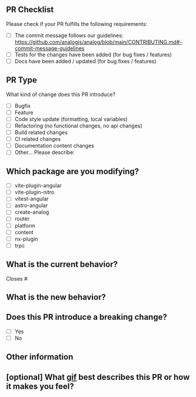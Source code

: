 ## PR Checklist

Please check if your PR fulfills the following requirements:

- [ ] The commit message follows our guidelines: https://github.com/analogjs/analog/blob/main/CONTRIBUTING.md#-commit-message-guidelines
- [ ] Tests for the changes have been added (for bug fixes / features)
- [ ] Docs have been added / updated (for bug fixes / features)

## PR Type

What kind of change does this PR introduce?

<!-- Please check the one that applies to this PR using "x". -->

- [ ] Bugfix
- [ ] Feature
- [ ] Code style update (formatting, local variables)
- [ ] Refactoring (no functional changes, no api changes)
- [ ] Build related changes
- [ ] CI related changes
- [ ] Documentation content changes
- [ ] Other... Please describe:

## Which package are you modifying?

- [ ] vite-plugin-angular
- [ ] vite-plugin-nitro
- [ ] vitest-angular
- [ ] astro-angular
- [ ] create-analog
- [ ] router
- [ ] platform
- [ ] content
- [ ] nx-plugin
- [ ] trpc

## What is the current behavior?

<!-- Please describe the current behavior that you are modifying, or link to a relevant issue. -->

Closes #

## What is the new behavior?

## Does this PR introduce a breaking change?

- [ ] Yes
- [ ] No

<!-- If this PR contains a breaking change, please describe the impact and migration path for existing applications below. -->

## Other information

## [optional] What [gif](https://chrome.google.com/webstore/detail/gifs-for-github/dkgjnpbipbdaoaadbdhpiokaemhlphep) best describes this PR or how it makes you feel?
